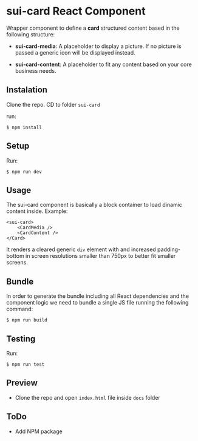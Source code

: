 # sui-card React Component

Wrapper component to define a **card** structured content based in the following structure:

- **sui-card-media**: A placeholder to display a picture. If no picture is passed a generic icon will be displayed instead.

- **sui-card-content**: A placeholder to fit any content based on your core business needs.

## Instalation
Clone the repo.
CD to folder `sui-card`

run:

```
$ npm install
```

## Setup

Run:

```
$ npm run dev
```


## Usage
The sui-card component is basically a block container to load dinamic content inside.
Example:
```
<sui-card>
    <CardMedia />
    <CardContent />
</Card>
```

It renders a cleared generic `div` element with and increased padding-bottom in screen resolutions smaller than 750px to better fit smaller screens.

## Bundle
In order to generate the bundle including all React dependencies and the component logic we need to bundle a single JS file running the following command:
```
$ npm run build
```

## Testing
Run:

```
$ npm run test
````

## Preview
- Clone the repo and open `index.html` file inside `docs` folder <br />

## ToDo
- Add NPM package
